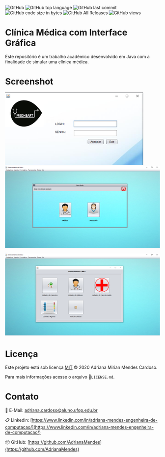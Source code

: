 ![GitHub](https://img.shields.io/github/license/AdrianaMendes/clinic-gui.svg?color=Blue&label=License&style=flat-square) ![GitHub top language](https://img.shields.io/github/languages/top/AdrianaMendes/clinic-gui.svg?color=Blue&style=flat-square) ![GitHub last commit](https://img.shields.io/github/last-commit/AdrianaMendes/clinic-gui.svg?color=Blue&label=Last%20Commit&style=flat-square) ![GitHub code size in bytes](https://img.shields.io/github/languages/code-size/AdrianaMendes/clinic-gui.svg?color=Blue&label=Code%20Size&style=flat-square) ![GitHub All Releases](https://img.shields.io/github/downloads/AdrianaMendes/clinic-gui/total.svg?color=Blue&label=Downloads&style=flat-square) ![GitHub views](https://img.shields.io/github/search/AdrianaMendes/clinic-gui/clinic-gui.svg?color=Blue&label=Views&style=flat-square)

# Clínica Médica com Interface Gráfica

Este repositório é um trabalho acadêmico desenvolvido em Java com a finalidade de simular uma clínica médica.

# Screenshot

<img src="img/tela-login.png" alt="Título da Foto" style="zoom:75%;" />

<img src="img/tela-inicio.png" alt="Título da Foto" style="zoom:75%;" />

![Título da Foto](img/tela-gerencia.png)

# Licença

Este projeto está sob licença [MIT](https://choosealicense.com/licenses/mit/) © 2020 Adriana Mirian Mendes Cardoso. 

Para mais informações acesse o arquivo :scroll:`LICENSE.md`.

# Contato

:email: E-Mail: ​[adriana.cardoso@aluno.ufop.edu.br](adriana.cardoso@aluno.ufop.edu.br) 

:clipboard: Linkedin: ​[https://www.linkedin.com/in/adriana-mendes-engenheira-de-computacao/](https://www.linkedin.com/in/adriana-mendes-engenheira-de-computacao/)

:package: GitHub:  [https://github.com/AdrianaMendes](https://github.com/AdrianaMendes)
